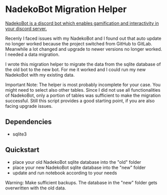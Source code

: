 # NadekoBot Migration Helper

[NadekoBot is a discord bot which enables gamification and interactivity in your discord server.](https://nadeko.bot/)

Recenly I faced issues with my NadekoBot and I found out that auto update no longer worked because the project switched from GitHub to GitLab. Meanwhile a lot changed and upgrade to newer versions no longer worked. I needed a data migration.

I wrote this migration helper to migrate the data from the sqlite database of the old bot to the new bot. For me it worked and I could run my new NadekoBot with my existing data.

Important Note: The helper is most probably incomplete for your case. You might need to select also other tables. Since I did not use all functionalities of NadekoBot, only a portion of tables was sufficient to make the migration successful. Still this script provides a good starting point, if you are also facing upgrade issues.

## Dependencies
* sqlite3

## Quickstart
* place your old NadekoBot sqlite database into the "old" folder
* place your new NadekoBot sqlite database into the "new" folder
* update and run notebook according to your needs
 
 Warning: Make sufficient backups. The database in the "new" folder gets overwritten with the old data.
